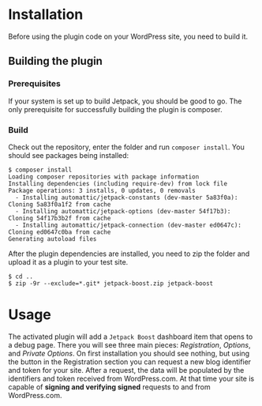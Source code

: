 # Installation

Before using the plugin code on your WordPress site, you need to build it.

## Building the plugin

### Prerequisites

If your system is set up to build Jetpack, you should be good to go. The only prerequisite for successfully building the plugin is composer.

### Build

Check out the repository, enter the folder and run `composer install`. You should see packages being installed:

```
$ composer install
Loading composer repositories with package information
Installing dependencies (including require-dev) from lock file
Package operations: 3 installs, 0 updates, 0 removals
  - Installing automattic/jetpack-constants (dev-master 5a83f0a): Cloning 5a83f0a1f2 from cache
  - Installing automattic/jetpack-options (dev-master 54f17b3): Cloning 54f17b3b2f from cache
  - Installing automattic/jetpack-connection (dev-master ed0647c): Cloning ed0647c0ba from cache
Generating autoload files
```

After the plugin dependencies are installed, you need to zip the folder and upload it as a plugin to your test site.

```
$ cd ..
$ zip -9r --exclude=*.git* jetpack-boost.zip jetpack-boost
```

# Usage

The activated plugin will add a `Jetpack Boost` dashboard item that opens to a debug page. There you will see three main pieces: *Registration*, *Options*, and *Private Options*. On first installation you should see nothing, but using the button in the Registration section you can request a new blog identifier and token for your site. After a request, the data will be populated by the identifiers and token received from WordPress.com. At that time your site is capable of **signing and verifying signed** requests to and from WordPress.com.

